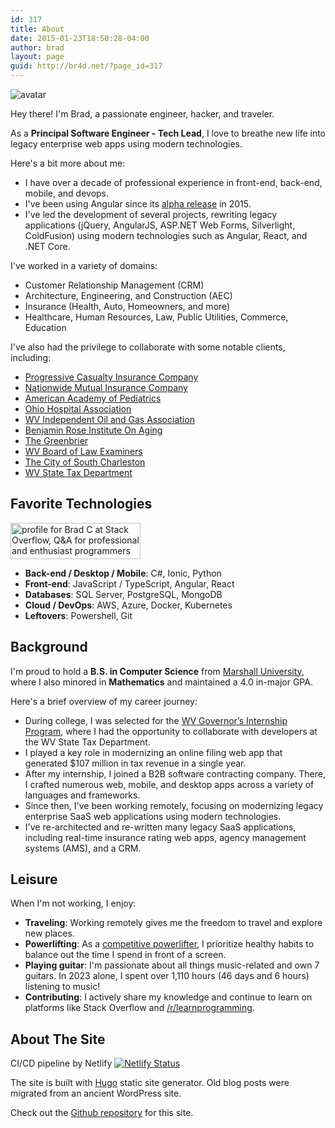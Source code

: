 ```yaml
---
id: 317
title: About
date: 2015-01-23T18:50:28-04:00
author: brad
layout: page
guid: http://br4d.net/?page_id=317
---
```


<div class="avatar centered"><img src="/images/profile.png" alt="avatar" class="avatar centered"></div>

Hey there! I'm Brad, a passionate engineer, hacker, and traveler.

As a **Principal Software Engineer - Tech Lead**, I love to breathe new life into legacy enterprise web apps using modern technologies.

Here's a bit more about me:

- I have over a decade of professional experience in front-end, back-end, mobile, and devops.
- I've been using Angular since its [alpha release](https://www.wired.com/2015/12/googles-angular-2-release-helps-push-javascript-beyond-the-browser/) in 2015.
- I've led the development of several projects, rewriting legacy applications (jQuery, AngularJS, ASP.NET Web Forms, Silverlight, ColdFusion) using modern technologies such as Angular, React, and .NET Core.

I've worked in a variety of domains:

- Customer Relationship Management (CRM)
- Architecture, Engineering, and Construction (AEC)
- Insurance (Health, Auto, Homeowners, and more)
- Healthcare, Human Resources, Law, Public Utilities, Commerce, Education

I've also had the privilege to collaborate with some notable clients, including:

- [Progressive Casualty Insurance Company](https://www.progressive.com/)
- [Nationwide Mutual Insurance Company](https://www.nationwide.com/)
- [American Academy of Pediatrics](https://ohioaap.org/)
- [Ohio Hospital Association](https://www.ohiohospitals.org)
- [WV Independent Oil and Gas Association](https://iogawv.com/)
- [Benjamin Rose Institute On Aging](https://www.benrose.org)
- [The Greenbrier](https://www.greenbrier.com/)
- [WV Board of Law Examiners](https://www.wvble.com)
- [The City of South Charleston](https://cityofsouthcharleston.com/)
- [WV State Tax Department](https://tax.wv.gov/)

## Favorite Technologies

<a href="https://stackoverflow.com/users/636942/brad-c"><img class="float-right img-thumbnail" src="https://stackoverflow.com/users/flair/636942.png" width="208" height="58" alt="profile for Brad C at Stack Overflow, Q&amp;A for professional and enthusiast programmers" title="profile for Brad C at Stack Overflow, Q&amp;A for professional and enthusiast programmers"></a>

- **Back-end / Desktop / Mobile**: C#, Ionic, Python
- **Front-end**: JavaScript / TypeScript, Angular, React
- **Databases**: SQL Server, PostgreSQL, MongoDB
- **Cloud / DevOps**: AWS, Azure, Docker, Kubernetes
- **Leftovers**: Powershell, Git

## Background

I'm proud to hold a **B.S. in Computer Science** from [Marshall University](http://marshall.edu), where I also minored in **Mathematics** and maintained a 4.0 in-major GPA.

Here's a brief overview of my career journey:

- During college, I was selected for the [WV Governor’s Internship Program](https://intern.wv.gov/), where I had the opportunity to collaborate with developers at the WV State Tax Department.
- I played a key role in modernizing an online filing web app that generated $107 million in tax revenue in a single year.
- After my internship, I joined a B2B software contracting company. There, I crafted numerous web, mobile, and desktop apps across a variety of languages and frameworks.
- Since then, I've been working remotely, focusing on modernizing legacy enterprise SaaS web applications using modern technologies.
- I've re-architected and re-written many legacy SaaS applications, including real-time insurance rating web apps, agency management systems (AMS), and a CRM.

## Leisure

When I'm not working, I enjoy:

- **Traveling**: Working remotely gives me the freedom to travel and explore new places.
- **Powerlifting**: As a [competitive powerlifter](https://symmetricstrength.com/lifter/avian), I prioritize healthy habits to balance out the time I spend in front of a screen.
- **Playing guitar**: I'm passionate about all things music-related and own 7 guitars. In 2023 alone, I spent over 1,110 hours (46 days and 6 hours) listening to music!
- **Contributing**: I actively share my knowledge and continue to learn on platforms like Stack Overflow and [/r/learnprogramming](http://reddit.com/r/learnprogramming).

## About The Site

CI/CD pipeline by Netlify [![Netlify Status](https://api.netlify.com/api/v1/badges/bde75bf8-d2a2-4f5a-8bfe-4e3513b5cea8/deploy-status)](https://app.netlify.com/sites/bradleycarey/deploys)

The site is built with [Hugo](https://gohugo.io/) static site generator. Old blog posts were migrated from an ancient WordPress site.

Check out the [Github repository](https://github.com/avianbc/blog) for this site.
